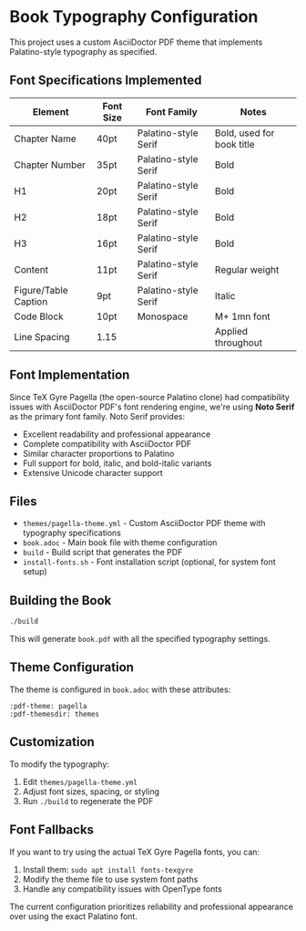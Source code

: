 # Book Typography Configuration

This project uses a custom AsciiDoctor PDF theme that implements Palatino-style typography as specified.

## Font Specifications Implemented

| Element | Font Size | Font Family | Notes |
|---------|-----------|-------------|-------|
| Chapter Name | 40pt | Palatino-style Serif | Bold, used for book title |
| Chapter Number | 35pt | Palatino-style Serif | Bold |
| H1 | 20pt | Palatino-style Serif | Bold |
| H2 | 18pt | Palatino-style Serif | Bold |
| H3 | 16pt | Palatino-style Serif | Bold |
| Content | 11pt | Palatino-style Serif | Regular weight |
| Figure/Table Caption | 9pt | Palatino-style Serif | Italic |
| Code Block | 10pt | Monospace | M+ 1mn font |
| Line Spacing | 1.15 | | Applied throughout |

## Font Implementation

Since TeX Gyre Pagella (the open-source Palatino clone) had compatibility issues with AsciiDoctor PDF's font rendering engine, we're using **Noto Serif** as the primary font family. Noto Serif provides:

- Excellent readability and professional appearance
- Complete compatibility with AsciiDoctor PDF
- Similar character proportions to Palatino
- Full support for bold, italic, and bold-italic variants
- Extensive Unicode character support

## Files

- `themes/pagella-theme.yml` - Custom AsciiDoctor PDF theme with typography specifications
- `book.adoc` - Main book file with theme configuration
- `build` - Build script that generates the PDF
- `install-fonts.sh` - Font installation script (optional, for system font setup)

## Building the Book

```bash
./build
```

This will generate `book.pdf` with all the specified typography settings.

## Theme Configuration

The theme is configured in `book.adoc` with these attributes:

```adoc
:pdf-theme: pagella
:pdf-themesdir: themes
```

## Customization

To modify the typography:

1. Edit `themes/pagella-theme.yml`
2. Adjust font sizes, spacing, or styling
3. Run `./build` to regenerate the PDF

## Font Fallbacks

If you want to try using the actual TeX Gyre Pagella fonts, you can:

1. Install them: `sudo apt install fonts-texgyre`
2. Modify the theme file to use system font paths
3. Handle any compatibility issues with OpenType fonts

The current configuration prioritizes reliability and professional appearance over using the exact Palatino font.
